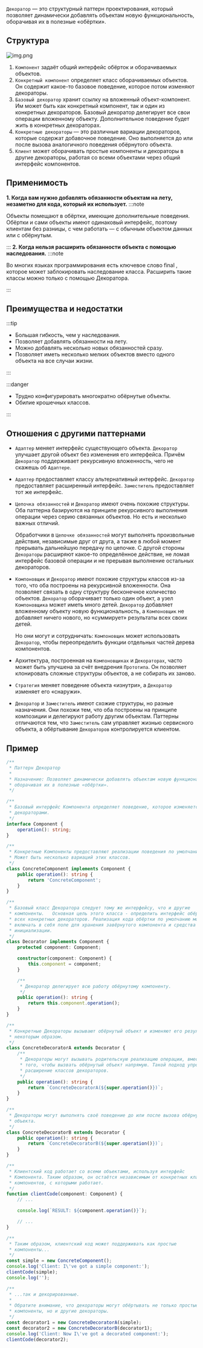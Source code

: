 `Декоратор` — это структурный паттерн проектирования, который позволяет динамически добавлять объектам новую
функциональность, оборачивая их в полезные «обёртки».

## Структура

![img.png](Hard/OOP/Patterns/Structural/Decorator/img.png)

1. `Компонент` задаёт общий интерфейс обёрток и оборачиваемых объектов.
2. `Конкретный компонент` определяет класс оборачиваемых объектов. Он содержит какое-то базовое поведение, которое потом
   изменяют декораторы.
3. `Базовый декоратор` хранит ссылку на вложенный объект-компонент.
   Им может быть как конкретный компонент, так и один из конкретных декораторов. Базовый декоратор делегирует все свои
   операции вложенному объекту. Дополнительное поведение будет жить в конкретных декораторах.
4. `Конкретные декораторы` — это различные вариации декораторов, которые содержат добавочное поведение. Оно выполняется до
   или после вызова аналогичного поведения обёрнутого объекта.
5. `Клиент` может оборачивать простые компоненты и декораторы в другие декораторы, работая со всеми объектами через общий
   интерфейс компонентов.

## Применимость

**1. Когда вам нужно добавлять обязанности объектам на лету, незаметно для кода, который их использует.**
:::note

Объекты помещают в обёртки, имеющие дополнительные поведения. Обёртки и сами объекты имеют одинаковый интерфейс, поэтому
клиентам без разницы, с чем работать — с обычным объектом данных или с обёрнутым.

:::
**2. Когда нельзя расширить обязанности объекта с помощью наследования.**
:::note

Во многих языках программирования есть ключевое слово final , которое может заблокировать наследование класса. Расширить
такие классы можно только с помощью Декоратора.

:::

## Преимущества и недостатки

:::tip

* Большая гибкость, чем у наследования.
* Позволяет добавлять обязанности на лету.
* Можно добавлять несколько новых обязанностей сразу.
* Позволяет иметь несколько мелких объектов вместо одного объекта на все случаи жизни.

:::

:::danger

* Трудно конфигурировать многократно обёрнутые объекты.
* Обилие крошечных классов.

:::

## Отношения с другими паттернами
* `Адаптер` меняет интерфейс существующего объекта. `Декоратор` улучшает другой объект без изменения его интерфейса. Причём `Декоратор` поддерживает рекурсивную вложенность, чего не скажешь об `Адаптере`.
* `Адаптер` предоставляет классу альтернативный интерфейс. `Декоратор` предоставляет расширенный интерфейс. `Заместитель` предоставляет тот же интерфейс.
* `Цепочка обязанностей` и `Декоратор` имеют очень похожие структуры. Оба паттерна базируются на принципе рекурсивного выполнения операции через серию связанных объектов. Но есть и несколько важных отличий.

   Обработчики в `Цепочке обязанностей` могут выполнять произвольные действия, независимые друг от друга, а также в любой момент прерывать дальнейшую передачу по цепочке. С другой стороны `Декораторы` расширяют какое-то определённое действие, не ломая интерфейс базовой операции и не прерывая выполнение остальных декораторов.
* `Компоновщик` и `Декоратор` имеют похожие структуры классов из-за того, что оба построены на рекурсивной вложенности. Она позволяет связать в одну структуру бесконечное количество объектов.
`Декоратор` оборачивает только один объект, а узел `Компоновщика` может иметь много детей. `Декоратор` добавляет вложенному объекту новую функциональность, а `Компоновщик` не добавляет ничего нового, но «суммирует» результаты всех своих детей.

   Но они могут и сотрудничать: `Компоновщик` может использовать `Декоратор`, чтобы переопределить функции отдельных частей дерева компонентов.
* Архитектура, построенная на `Компоновщиках` и `Декораторах`, часто может быть улучшена за счёт внедрения `Прототипа`. Он позволяет клонировать сложные структуры объектов, а не собирать их заново.
* `Стратегия` меняет поведение объекта «изнутри», а `Декоратор` изменяет его «снаружи».
* `Декоратор` и `Заместитель` имеют схожие структуры, но разные назначения. Они похожи тем, что оба построены на принципе композиции и делегируют работу другим объектам. Паттерны отличаются тем, что `Заместитель` сам управляет жизнью сервисного объекта, а обёртывание `Декораторов` контролируется клиентом.

## Пример

```ts
/**
 * Паттерн Декоратор
 *
 * Назначение: Позволяет динамически добавлять объектам новую функциональность,
 * оборачивая их в полезные «обёртки».
 */

/**
 * Базовый интерфейс Компонента определяет поведение, которое изменяется
 * декораторами.
 */
interface Component {
    operation(): string;
}

/**
 * Конкретные Компоненты предоставляют реализации поведения по умолчанию.
 * Может быть несколько вариаций этих классов.
 */
class ConcreteComponent implements Component {
    public operation(): string {
        return 'ConcreteComponent';
    }
}

/**
 * Базовый класс Декоратора следует тому же интерфейсу, что и другие
 * компоненты.   Основная цель этого класса - определить интерфейс обёртки для
 * всех конкретных декораторов. Реализация кода обёртки по умолчанию может
 * включать в себя поле для хранения завёрнутого компонента и средства его
 * инициализации.
 */
class Decorator implements Component {
    protected component: Component;

    constructor(component: Component) {
        this.component = component;
    }

    /**
     * Декоратор делегирует всю работу обёрнутому компоненту.
     */
    public operation(): string {
        return this.component.operation();
    }
}

/**
 * Конкретные Декораторы вызывают обёрнутый объект и изменяют его результат
 * некоторым образом.
 */
class ConcreteDecoratorA extends Decorator {
    /**
     * Декораторы могут вызывать родительскую реализацию операции, вместо
     * того, чтобы вызвать обёрнутый объект напрямую. Такой подход упрощает
     * расширение классов декораторов.
     */
    public operation(): string {
        return `ConcreteDecoratorA(${super.operation()})`;
    }
}

/**
 * Декораторы могут выполнять своё поведение до или после вызова обёрнутого
 * объекта.
 */
class ConcreteDecoratorB extends Decorator {
    public operation(): string {
        return `ConcreteDecoratorB(${super.operation()})`;
    }
}

/**
 * Клиентский код работает со всеми объектами, используя интерфейс
 * Компонента. Таким образом, он остаётся независимым от конкретных классов
 * компонентов, с которыми работает.
 */
function clientCode(component: Component) {
    // ...

    console.log(`RESULT: ${component.operation()}`);

    // ...
}

/**
 * Таким образом, клиентский код может поддерживать как простые
 * компоненты...
 */
const simple = new ConcreteComponent();
console.log('Client: I\'ve got a simple component:');
clientCode(simple);
console.log('');

/**
 * ...так и декорированные.
 *
 * Обратите внимание, что декораторы могут обёртывать не только простые
 * компоненты, но и другие декораторы.
 */
const decorator1 = new ConcreteDecoratorA(simple);
const decorator2 = new ConcreteDecoratorB(decorator1);
console.log('Client: Now I\'ve got a decorated component:');
clientCode(decorator2);
```